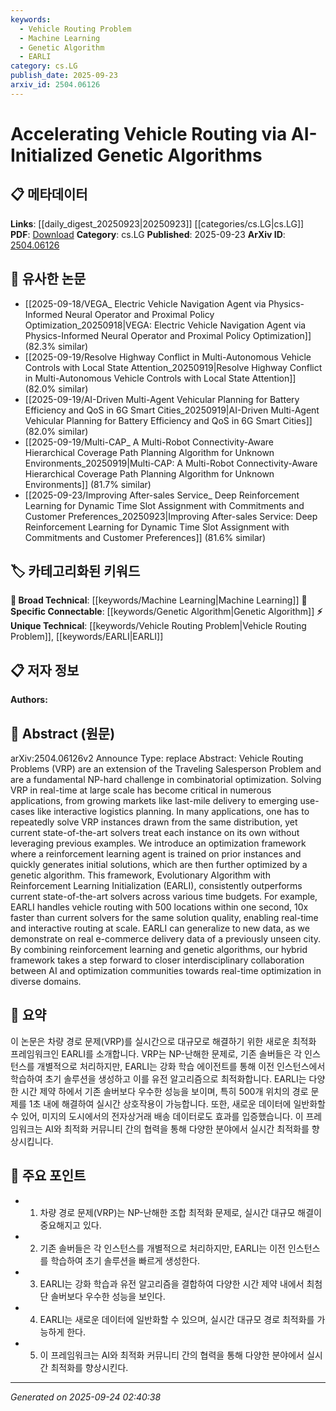 ```yaml
---
keywords:
  - Vehicle Routing Problem
  - Machine Learning
  - Genetic Algorithm
  - EARLI
category: cs.LG
publish_date: 2025-09-23
arxiv_id: 2504.06126
---
```


<!-- KEYWORD_LINKING_METADATA:
{
  "processed_timestamp": "2025-09-24T02:40:38.416875",
  "vocabulary_version": "1.0",
  "selected_keywords": [
    "Vehicle Routing Problem",
    "Machine Learning",
    "Genetic Algorithm",
    "EARLI"
  ],
  "rejected_keywords": [],
  "similarity_scores": {
    "Vehicle Routing Problem": 0.8,
    "Machine Learning": 0.85,
    "Genetic Algorithm": 0.78,
    "EARLI": 0.82
  },
  "extraction_method": "AI_prompt_based",
  "budget_applied": true,
  "candidates_json": {
    "candidates": [
      {
        "surface": "Vehicle Routing Problems",
        "canonical": "Vehicle Routing Problem",
        "aliases": [
          "VRP"
        ],
        "category": "unique_technical",
        "rationale": "Central to the paper, VRP is a key problem in combinatorial optimization with specific applications in logistics.",
        "novelty_score": 0.7,
        "connectivity_score": 0.65,
        "specificity_score": 0.85,
        "link_intent_score": 0.8
      },
      {
        "surface": "Reinforcement Learning",
        "canonical": "Machine Learning",
        "aliases": [
          "RL"
        ],
        "category": "broad_technical",
        "rationale": "Reinforcement Learning is a subfield of Machine Learning, crucial for initializing solutions in the proposed framework.",
        "novelty_score": 0.5,
        "connectivity_score": 0.9,
        "specificity_score": 0.6,
        "link_intent_score": 0.85
      },
      {
        "surface": "Genetic Algorithm",
        "canonical": "Genetic Algorithm",
        "aliases": [
          "GA"
        ],
        "category": "specific_connectable",
        "rationale": "Genetic Algorithms are a core component of the proposed optimization framework, enhancing solution quality.",
        "novelty_score": 0.6,
        "connectivity_score": 0.75,
        "specificity_score": 0.8,
        "link_intent_score": 0.78
      },
      {
        "surface": "Evolutionary Algorithm with Reinforcement Learning Initialization",
        "canonical": "EARLI",
        "aliases": [
          "Evolutionary Algorithm with RL Initialization"
        ],
        "category": "unique_technical",
        "rationale": "EARLI is the novel framework introduced in the paper, combining AI and optimization techniques.",
        "novelty_score": 0.9,
        "connectivity_score": 0.7,
        "specificity_score": 0.9,
        "link_intent_score": 0.82
      }
    ],
    "ban_list_suggestions": [
      "real-time",
      "interactive",
      "state-of-the-art"
    ]
  },
  "decisions": [
    {
      "candidate_surface": "Vehicle Routing Problems",
      "resolved_canonical": "Vehicle Routing Problem",
      "decision": "linked",
      "scores": {
        "novelty": 0.7,
        "connectivity": 0.65,
        "specificity": 0.85,
        "link_intent": 0.8
      }
    },
    {
      "candidate_surface": "Reinforcement Learning",
      "resolved_canonical": "Machine Learning",
      "decision": "linked",
      "scores": {
        "novelty": 0.5,
        "connectivity": 0.9,
        "specificity": 0.6,
        "link_intent": 0.85
      }
    },
    {
      "candidate_surface": "Genetic Algorithm",
      "resolved_canonical": "Genetic Algorithm",
      "decision": "linked",
      "scores": {
        "novelty": 0.6,
        "connectivity": 0.75,
        "specificity": 0.8,
        "link_intent": 0.78
      }
    },
    {
      "candidate_surface": "Evolutionary Algorithm with Reinforcement Learning Initialization",
      "resolved_canonical": "EARLI",
      "decision": "linked",
      "scores": {
        "novelty": 0.9,
        "connectivity": 0.7,
        "specificity": 0.9,
        "link_intent": 0.82
      }
    }
  ]
}
-->

# Accelerating Vehicle Routing via AI-Initialized Genetic Algorithms

## 📋 메타데이터

**Links**: [[daily_digest_20250923|20250923]] [[categories/cs.LG|cs.LG]]
**PDF**: [Download](https://arxiv.org/pdf/2504.06126.pdf)
**Category**: cs.LG
**Published**: 2025-09-23
**ArXiv ID**: [2504.06126](https://arxiv.org/abs/2504.06126)

## 🔗 유사한 논문
- [[2025-09-18/VEGA_ Electric Vehicle Navigation Agent via Physics-Informed Neural Operator and Proximal Policy Optimization_20250918|VEGA: Electric Vehicle Navigation Agent via Physics-Informed Neural Operator and Proximal Policy Optimization]] (82.3% similar)
- [[2025-09-19/Resolve Highway Conflict in Multi-Autonomous Vehicle Controls with Local State Attention_20250919|Resolve Highway Conflict in Multi-Autonomous Vehicle Controls with Local State Attention]] (82.0% similar)
- [[2025-09-19/AI-Driven Multi-Agent Vehicular Planning for Battery Efficiency and QoS in 6G Smart Cities_20250919|AI-Driven Multi-Agent Vehicular Planning for Battery Efficiency and QoS in 6G Smart Cities]] (82.0% similar)
- [[2025-09-19/Multi-CAP_ A Multi-Robot Connectivity-Aware Hierarchical Coverage Path Planning Algorithm for Unknown Environments_20250919|Multi-CAP: A Multi-Robot Connectivity-Aware Hierarchical Coverage Path Planning Algorithm for Unknown Environments]] (81.7% similar)
- [[2025-09-23/Improving After-sales Service_ Deep Reinforcement Learning for Dynamic Time Slot Assignment with Commitments and Customer Preferences_20250923|Improving After-sales Service: Deep Reinforcement Learning for Dynamic Time Slot Assignment with Commitments and Customer Preferences]] (81.6% similar)

## 🏷️ 카테고리화된 키워드
**🧠 Broad Technical**: [[keywords/Machine Learning|Machine Learning]]
**🔗 Specific Connectable**: [[keywords/Genetic Algorithm|Genetic Algorithm]]
**⚡ Unique Technical**: [[keywords/Vehicle Routing Problem|Vehicle Routing Problem]], [[keywords/EARLI|EARLI]]

## 📋 저자 정보

**Authors:** 

## 📄 Abstract (원문)

arXiv:2504.06126v2 Announce Type: replace 
Abstract: Vehicle Routing Problems (VRP) are an extension of the Traveling Salesperson Problem and are a fundamental NP-hard challenge in combinatorial optimization. Solving VRP in real-time at large scale has become critical in numerous applications, from growing markets like last-mile delivery to emerging use-cases like interactive logistics planning. In many applications, one has to repeatedly solve VRP instances drawn from the same distribution, yet current state-of-the-art solvers treat each instance on its own without leveraging previous examples. We introduce an optimization framework where a reinforcement learning agent is trained on prior instances and quickly generates initial solutions, which are then further optimized by a genetic algorithm. This framework, Evolutionary Algorithm with Reinforcement Learning Initialization (EARLI), consistently outperforms current state-of-the-art solvers across various time budgets. For example, EARLI handles vehicle routing with 500 locations within one second, 10x faster than current solvers for the same solution quality, enabling real-time and interactive routing at scale. EARLI can generalize to new data, as we demonstrate on real e-commerce delivery data of a previously unseen city. By combining reinforcement learning and genetic algorithms, our hybrid framework takes a step forward to closer interdisciplinary collaboration between AI and optimization communities towards real-time optimization in diverse domains.

## 📝 요약

이 논문은 차량 경로 문제(VRP)를 실시간으로 대규모로 해결하기 위한 새로운 최적화 프레임워크인 EARLI를 소개합니다. VRP는 NP-난해한 문제로, 기존 솔버들은 각 인스턴스를 개별적으로 처리하지만, EARLI는 강화 학습 에이전트를 통해 이전 인스턴스에서 학습하여 초기 솔루션을 생성하고 이를 유전 알고리즘으로 최적화합니다. EARLI는 다양한 시간 제약 하에서 기존 솔버보다 우수한 성능을 보이며, 특히 500개 위치의 경로 문제를 1초 내에 해결하여 실시간 상호작용이 가능합니다. 또한, 새로운 데이터에 일반화할 수 있어, 미지의 도시에서의 전자상거래 배송 데이터로도 효과를 입증했습니다. 이 프레임워크는 AI와 최적화 커뮤니티 간의 협력을 통해 다양한 분야에서 실시간 최적화를 향상시킵니다.

## 🎯 주요 포인트

- 1. 차량 경로 문제(VRP)는 NP-난해한 조합 최적화 문제로, 실시간 대규모 해결이 중요해지고 있다.
- 2. 기존 솔버들은 각 인스턴스를 개별적으로 처리하지만, EARLI는 이전 인스턴스를 학습하여 초기 솔루션을 빠르게 생성한다.
- 3. EARLI는 강화 학습과 유전 알고리즘을 결합하여 다양한 시간 제약 내에서 최첨단 솔버보다 우수한 성능을 보인다.
- 4. EARLI는 새로운 데이터에 일반화할 수 있으며, 실시간 대규모 경로 최적화를 가능하게 한다.
- 5. 이 프레임워크는 AI와 최적화 커뮤니티 간의 협력을 통해 다양한 분야에서 실시간 최적화를 향상시킨다.


---

*Generated on 2025-09-24 02:40:38*